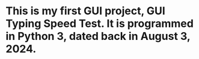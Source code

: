 # This is my first GUI project, GUI Typing Speed Test. It is programmed in Python 3, dated back in August 3, 2024.
# 
